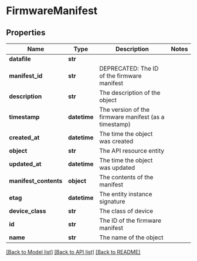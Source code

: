 # FirmwareManifest

## Properties
Name | Type | Description | Notes
------------ | ------------- | ------------- | -------------
**datafile** | **str** |  | 
**manifest_id** | **str** | DEPRECATED: The ID of the firmware manifest | 
**description** | **str** | The description of the object | 
**timestamp** | **datetime** | The version of the firmware manifest (as a timestamp) | 
**created_at** | **datetime** | The time the object was created | 
**object** | **str** | The API resource entity | 
**updated_at** | **datetime** | The time the object was updated | 
**manifest_contents** | **object** | The contents of the manifest | 
**etag** | **datetime** | The entity instance signature | 
**device_class** | **str** | The class of device | 
**id** | **str** | The ID of the firmware manifest | 
**name** | **str** | The name of the object | 

[[Back to Model list]](../README.md#documentation-for-models) [[Back to API list]](../README.md#documentation-for-api-endpoints) [[Back to README]](../README.md)


